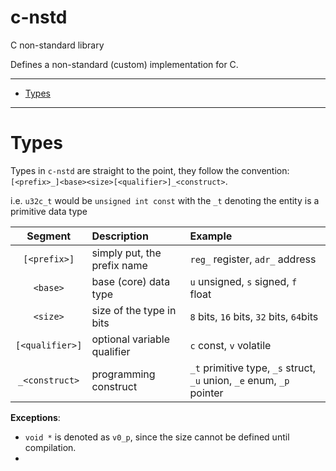 # c-nstd <!-- omit from toc -->
C non-standard library

Defines a non-standard (custom) implementation for C.

___

- [Types](#types)
___

# Types

Types in `c-nstd` are straight to the point, they follow the convention: `[<prefix>_]<base><size>[<qualifier>]_<construct>`.

i.e. `u32c_t` would be `unsigned int const` with the `_t` denoting the entity is a primitive data type

**Segment**     | Description                 | Example
 :------------: | :-------------------------- | :----------------------------------------------
`[<prefix>]`    | simply put, the prefix name | `reg_` register, `adr_` address
`<base>`        | base (core) data type       | `u` unsigned, `s` signed, `f` float
`<size>`        | size of the type in bits    | `8` bits, `16` bits, `32` bits, `64`bits
`[<qualifier>]` | optional variable qualifier | `c` const, `v` volatile
`_<construct>`  | programming construct       | `_t` primitive type, `_s` struct, `_u` union, `_e` enum, `_p` pointer

**Exceptions**:
 - `void *` is denoted as `v0_p`, since the size cannot be defined until compilation.
 -